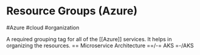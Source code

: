 # Resource Groups (Azure)
#Azure #cloud #organization

A required grouping tag for all of the [[Azure]] services. It helps in organizing the resources. == Microservice Architecture ==/-= AKS =-/AKS